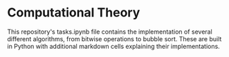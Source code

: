 # Computational Theory

This repository's tasks.ipynb file contains the implementation of several different algorithms, from bitwise operations to bubble sort. These are built in Python with additional markdown cells explaining their implementations.
